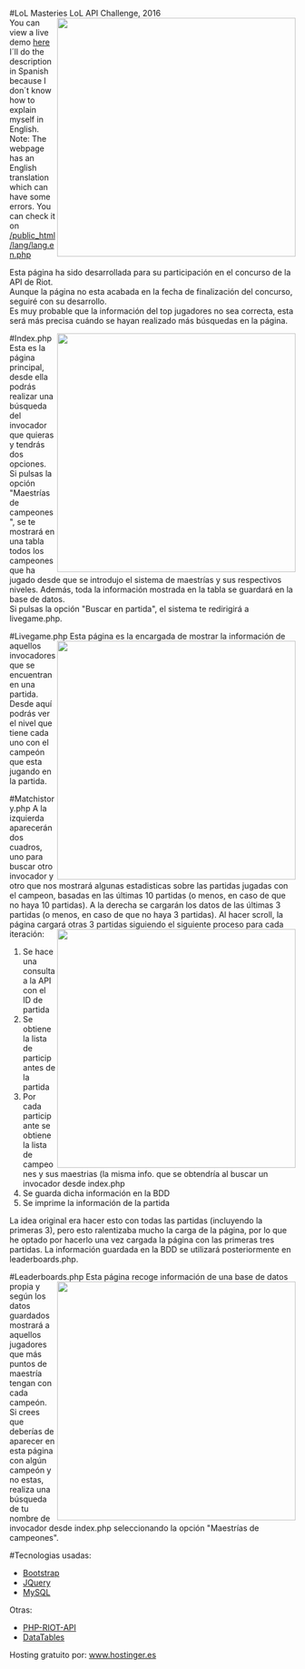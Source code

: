 #LoL Masteries
LoL API Challenge, 2016<br>
<img align="right" width='420' src="http://lolmasteries.esy.es/images/others/index.jpg"></img>
You can view a live demo <a href='http://lolmasteries.esy.es/'>here</a><br>
I´ll do the description in Spanish because I don´t know how to explain myself in English.<br>
Note: The webpage has an English translation which can have some errors. You can check it on <a href='https://github.com/ixtrunai/lolmasteries/blob/master/public_html/lang/lang.en.php'>/public_html/lang/lang.en.php</a><br>


Esta página ha sido desarrollada para su participación en el concurso de la API de Riot. <br>
Aunque la página no esta acabada en la fecha de finalización del concurso, seguiré con su desarrollo.<br>
Es muy probable que la información del top jugadores no sea correcta, esta será más precisa cuándo se hayan realizado más búsquedas en la página.

#Index.php
<img align="right" width='420' src="http://lolmasteries.esy.es/images/others/index1.jpg"></img>
Esta es la página principal, desde ella podrás realizar una búsqueda del invocador que quieras y tendrás dos opciones.<br>
Si pulsas la opción "Maestrías de campeones", se te mostrará en una tabla todos los campeones que ha jugado desde que se introdujo el sistema de maestrías y sus respectivos niveles. Además, toda la información mostrada en la tabla se guardará en la base de datos.<br>
Si pulsas la opción "Buscar en partida", el sistema te redirigirá a livegame.php.


#Livegame.php
<img align="right" width='420' src="http://lolmasteries.esy.es/images/others/livegame.jpg"></img>
Esta página es la encargada de mostrar la información de aquellos invocadores que se encuentran en una partida. Desde aquí podrás ver el nivel que tiene cada uno con el campeón que esta jugando en la partida.

#Matchistory.php
A la izquierda aparecerán dos cuadros, uno para buscar otro invocador y otro que nos mostrará algunas estadisticas sobre las partidas jugadas con el campeon, basadas en las últimas 10 partidas (o menos, en caso de que no haya 10 partidas).
A la derecha se cargarán los datos de las últimas 3 partidas (o menos, en caso de que no haya 3 partidas).
Al hacer scroll, la página cargará otras 3 partidas siguiendo el siguiente proceso para cada iteración:
<img align="right" width='420' src="http://lolmasteries.esy.es/images/others/matchistory.jpg"></img>
<ol>
  <li>Se hace una consulta a la API con el ID de partida</li>
  <li>Se obtiene la lista de participantes de la partida</li>
  <li>Por cada participante se obtiene la lista de campeones y sus maestrias (la misma info. que se obtendría al buscar un invocador desde index.php</li>
  <li>Se guarda dicha información en la BDD</li>
  <li>Se imprime la información de la partida</li>
</ol>
La idea original era hacer esto con todas las partidas (incluyendo la primeras 3), pero esto ralentizaba mucho la carga de la página, por lo que he optado por hacerlo una vez cargada la página con las primeras tres partidas.
La información guardada en la BDD se utilizará posteriormente en leaderboards.php.

#Leaderboards.php
<img align="right" width='420' src="http://lolmasteries.esy.es/images/others/leaderboards.jpg"></img>
Esta página recoge información de una base de datos propia y según los datos guardados mostrará a aquellos jugadores que más puntos de maestría tengan con cada campeón.<br>
Si crees que deberías de aparecer en esta página con algún campeón y no estas, realiza una búsqueda de tu nombre de invocador desde index.php seleccionando la opción "Maestrías de campeones".

#Tecnologias usadas:
<ul>
  <li><a href='http://getbootstrap.com/'>Bootstrap</a></li>
  <li><a href='https://jquery.com/'>JQuery</a></li>
  <li><a href='http://www.mysql.com/'>MySQL</a></li>
</ul>
  Otras:<br>
<ul>
  <li><a href='https://github.com/kevinohashi/php-riot-api'>PHP-RIOT-API</a></li>
  <li><a href='https://datatables.net/'>DataTables</a></li>
</ul>
Hosting gratuito por: <a href='http://www.hostinger.es'>www.hostinger.es</a>
